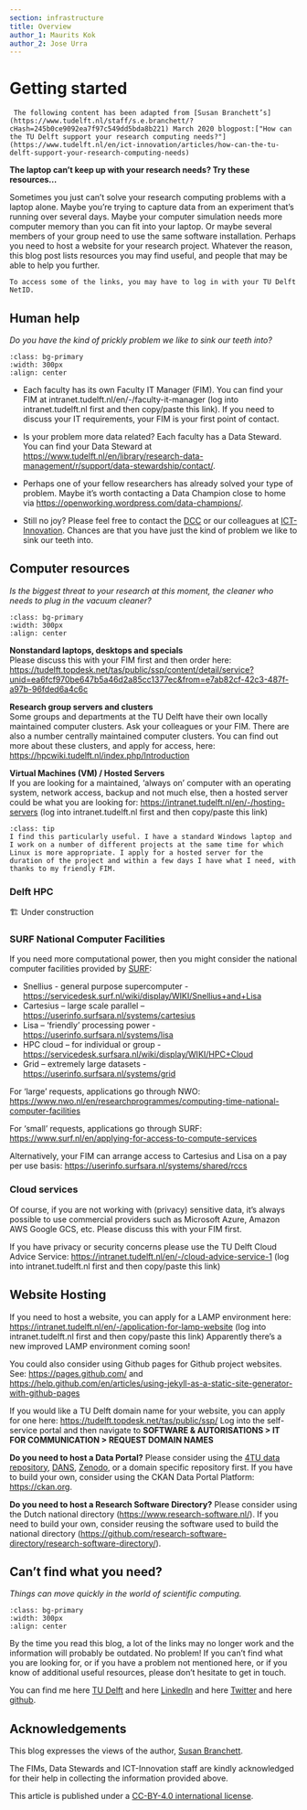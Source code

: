 ```yaml
---
section: infrastructure
title: Overview
author_1: Maurits Kok
author_2: Jose Urra
---
```


# Getting started

```{note}
 The following content has been adapted from [Susan Branchett’s](https://www.tudelft.nl/staff/s.e.branchett/?cHash=245b0ce9092ea7f97c549dd5bda8b221) March 2020 blogpost:["How can the TU Delft support your research computing needs?"](https://www.tudelft.nl/en/ict-innovation/articles/how-can-the-tu-delft-support-your-research-computing-needs)
```

**The laptop can’t keep up with your research needs? Try these resources…**

Sometimes you just can’t solve your research computing problems with a laptop alone. Maybe you’re trying to capture data from an experiment that’s running over several days. Maybe your computer simulation needs more computer memory than you can fit into your laptop. Or maybe several members of your group need to use the same software installation. Perhaps you need to host a website for your research project. Whatever the reason, this blog post lists resources you may find useful, and people that may be able to help you further.

```{note}
To access some of the links, you may have to log in with your TU Delft NetID.
```

## Human help

_Do you have the kind of prickly problem we like to sink our teeth into?_

```{image} ../img/llama_teeth.jpg
:class: bg-primary
:width: 300px
:align: center
```

- Each faculty has its own Faculty IT Manager (FIM). You can find your FIM at intranet.tudelft.nl/en/-/faculty-it-manager (log into intranet.tudelft.nl first and then copy/paste this link). If you need to discuss your IT requirements, your FIM is your first point of contact.

- Is your problem more data related? Each faculty has a Data Steward. You can find your Data Steward at https://www.tudelft.nl/en/library/research-data-management/r/support/data-stewardship/contact/.

- Perhaps one of your fellow researchers has already solved your type of problem. Maybe it’s worth contacting a Data Champion close to home via https://openworking.wordpress.com/data-champions/.

- Still no joy? Please feel free to contact the [DCC](../community/dcc.md) or our colleagues at [ICT-Innovation](https://www.tudelft.nl/ict-innovation/about-innovation/). Chances are that you have just the kind of problem we like to sink our teeth into. 

## Computer resources

_Is the biggest threat to your research at this moment, the cleaner who needs to plug in the vacuum cleaner?_

```{image} ../img/compute_server_poor.jpg
:class: bg-primary
:width: 300px
:align: center
```


**Nonstandard laptops, desktops and specials**  
Please discuss this with your FIM first and then order here: https://tudelft.topdesk.net/tas/public/ssp/content/detail/service?unid=ea6fcf970be647b5a46d2a85cc1377ec&from=e7ab82cf-42c3-487f-a97b-96fded6a4c6c

**Research group servers and clusters**  
Some groups and departments at the TU Delft have their own locally maintained computer clusters. Ask your colleagues or your FIM. There are also a number centrally maintained computer clusters. You can find out more about these clusters, and apply for access, here: https://hpcwiki.tudelft.nl/index.php/Introduction

**Virtual Machines (VM) /  Hosted Servers**  
If you are looking for a maintained, ‘always on’ computer with an operating system, network access, backup and not much else, then a hosted server could be what you are looking for: https://intranet.tudelft.nl/en/-/hosting-servers (log into intranet.tudelft.nl first and then copy/paste this link)

```{admonition} Personal anecdote
:class: tip
I find this particularly useful. I have a standard Windows laptop and I work on a number of different projects at the same time for which Linux is more appropriate. I apply for a hosted server for the duration of the project and within a few days I have what I need, with thanks to my friendly FIM.
```

### Delft HPC
🏗️ Under construction

### SURF National Computer Facilities
If you need more computational power, then you might consider the national computer facilities provided by [SURF](https://www.surf.nl/en/which-compute-service-for-which-research-question):

- Snellius - general purpose supercomputer - https://servicedesk.surf.nl/wiki/display/WIKI/Snellius+and+Lisa
- Cartesius – large scale parallel – https://userinfo.surfsara.nl/systems/cartesius
- Lisa – ‘friendly’ processing power - https://userinfo.surfsara.nl/systems/lisa
- HPC cloud – for individual or group - https://servicedesk.surfsara.nl/wiki/display/WIKI/HPC+Cloud
- Grid – extremely large datasets - https://userinfo.surfsara.nl/systems/grid

For ‘large’ requests, applications go through NWO: https://www.nwo.nl/en/researchprogrammes/computing-time-national-computer-facilities

For ‘small’ requests, applications go through SURF: https://www.surf.nl/en/applying-for-access-to-compute-services

Alternatively, your FIM can arrange access to Cartesius and Lisa on a pay per use basis: https://userinfo.surfsara.nl/systems/shared/rccs

### Cloud services
Of course, if you are not working with (privacy) sensitive data, it’s always possible to use commercial providers such as Microsoft Azure, Amazon AWS Google GCS, etc. Please discuss this with your FIM first.

If you have privacy or security concerns please use the TU Delft Cloud Advice Service: https://intranet.tudelft.nl/en/-/cloud-advice-service-1 (log into intranet.tudelft.nl first and then copy/paste this link)


## Website Hosting
If you need to host a website, you can apply for a LAMP environment here: https://intranet.tudelft.nl/en/-/application-for-lamp-website (log into intranet.tudelft.nl first and then copy/paste this link)
Apparently there’s a new improved LAMP environment coming soon!

You could also consider using Github pages for Github project websites. See:
https://pages.github.com/ and https://help.github.com/en/articles/using-jekyll-as-a-static-site-generator-with-github-pages

If you would like a TU Delft domain name for your website, you can apply for one here:  https://tudelft.topdesk.net/tas/public/ssp/  Log into the self-service portal and then navigate to **SOFTWARE & AUTORISATIONS > IT FOR COMMUNICATION > REQUEST DOMAIN NAMES**

**Do you need to host a Data Portal?** Please consider using the [4TU data repository](https://data.4tu.nl/), [DANS](https://dans.knaw.nl/en/), [Zenodo](https://zenodo.org/), or a domain specific repository first. If you have to build your own, consider using the CKAN Data Portal Platform: https://ckan.org.

**Do you need to host a Research Software Directory?** Please consider using the Dutch national directory (https://www.research-software.nl/). If you need to build your own, consider reusing the software used to build the national directory (https://github.com/research-software-directory/research-software-directory/).

## Can’t find what you need?

_Things can move quickly in the world of scientific computing._

```{image} ../img/compute_train.jpg
:class: bg-primary
:width: 300px
:align: center
```

By the time you read this blog, a lot of the links may no longer work and the information will probably be outdated. No problem! If you can’t find what you are looking for, or if you have a problem not mentioned here, or if you know of additional useful resources, please don’t hesitate to get in touch.

You can find me here [TU Delft](https://www.tudelft.nl/staff/s.e.branchett/) and here [LinkedIn](https://nl.linkedin.com/in/sebranchett/) and here [Twitter](https://twitter.com/sebranchett) and here [github](https://github.com/sebranchett).

## Acknowledgements
This blog expresses the views of the author, [Susan Branchett](https://www.tudelft.nl/en/staff/s.e.branchett/?cHash=245b0ce9092ea7f97c549dd5bda8b221).

The FIMs, Data Stewards and ICT-Innovation staff are kindly acknowledged for their help in collecting the information provided above.

This article is published under a [CC-BY-4.0 international license](https://creativecommons.org/licenses/by/4.0/).